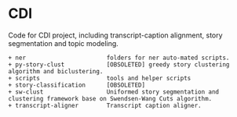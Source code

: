 CDI
===

Code for CDI project, including transcript-caption alignment, story segmentation and topic modeling.

    + ner	                    folders for ner auto-mated scripts. 
    + py-story-clust	        [OBSOLETED] greedy story clustering algorithm and biclustering.
    + scripts	                tools and helper scripts
    + story-classification      [OBSOLETED]
    + sw-clust                  Uniformed story segmentation and clustering framework base on Swendsen-Wang Cuts algorithm.
    + transcript-aligner        Transcript caption aligner.
